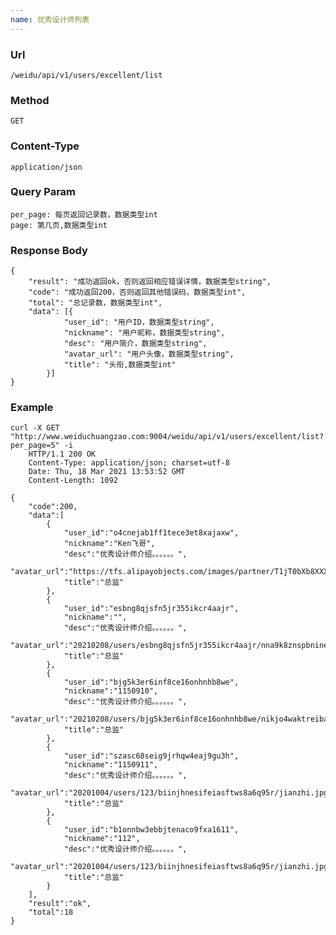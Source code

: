 ```yaml
---
name: 优秀设计师列表
---
```

    
### Url
    /weidu/api/v1/users/excellent/list
    
### Method
    GET

### Content-Type
    application/json    

### Query Param
    per_page: 每页返回记录数，数据类型int
    page: 第几页,数据类型int

### Response Body
    {
        "result": "成功返回ok，否则返回相应错误详情，数据类型string",
        "code": "成功返回200，否则返回其他错误码，数据类型int",
        "total": "总记录数，数据类型int",
        "data": [{
                "user_id": "用户ID，数据类型string",
                "nickname": "用户昵称，数据类型string",
                "desc": "用户简介，数据类型string",
                "avatar_url": "用户头像，数据类型string",
                "title": "头衔,数据类型int"
            }]
    }
    

### Example

    curl -X GET "http://www.weiduchuangzao.com:9004/weidu/api/v1/users/excellent/list?per_page=5" -i
        HTTP/1.1 200 OK
        Content-Type: application/json; charset=utf-8
        Date: Thu, 18 Mar 2021 13:53:52 GMT
        Content-Length: 1092

    {
        "code":200,
        "data":[
            {
                "user_id":"o4cnejab1ff1tece3et8xajaxw",
                "nickname":"Ken飞哥",
                "desc":"优秀设计师介绍。。。。。。",
                "avatar_url":"https://tfs.alipayobjects.com/images/partner/T1jT0bXb8XXXXXXXXX",
                "title":"总监"
            },
            {
                "user_id":"esbng8qjsfn5jr355ikcr4aajr",
                "nickname":"",
                "desc":"优秀设计师介绍。。。。。。",
                "avatar_url":"20210208/users/esbng8qjsfn5jr355ikcr4aajr/nna9k8znspbninexatfz34fxga/fabu.jpg",
                "title":"总监"
            },
            {
                "user_id":"bjg5k3er6inf8ce16onhnhb8we",
                "nickname":"1150910",
                "desc":"优秀设计师介绍。。。。。。",
                "avatar_url":"20210208/users/bjg5k3er6inf8ce16onhnhb8we/nikjo4waktreiban6fn9aeib5o/zhizuo.jpeg",
                "title":"总监"
            },
            {
                "user_id":"szasc68seig9jrhqw4eaj9gu3h",
                "nickname":"1150911",
                "desc":"优秀设计师介绍。。。。。。",
                "avatar_url":"20201004/users/123/biinjhnesifeiasftws8a6q95r/jianzhi.jpg",
                "title":"总监"
            },
            {
                "user_id":"b1onnbw3ebbjtenaco9fxa1611",
                "nickname":"112",
                "desc":"优秀设计师介绍。。。。。。",
                "avatar_url":"20201004/users/123/biinjhnesifeiasftws8a6q95r/jianzhi.jpg",
                "title":"总监"
            }
        ],
        "result":"ok",
        "total":18
    }